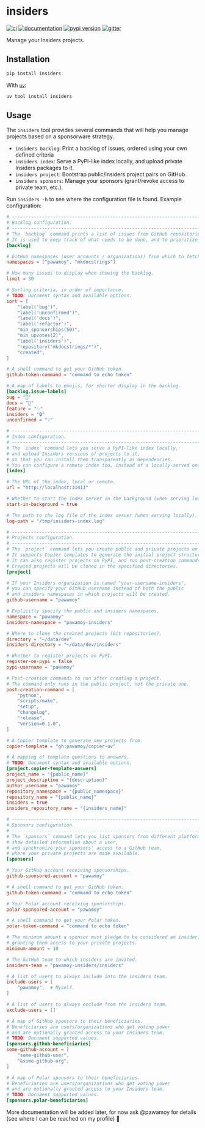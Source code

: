 # insiders

[![ci](https://github.com/pawamoy/insiders-project/workflows/ci/badge.svg)](https://github.com/pawamoy/insiders-project/actions?query=workflow%3Aci)
[![documentation](https://img.shields.io/badge/docs-mkdocs-708FCC.svg?style=flat)](https://pawamoy.github.io/insiders-project/)
[![pypi version](https://img.shields.io/pypi/v/insiders.svg)](https://pypi.org/project/insiders/)
[![gitter](https://badges.gitter.im/join%20chat.svg)](https://app.gitter.im/#/room/#insiders-project:gitter.im)

Manage your Insiders projects.

## Installation

```bash
pip install insiders
```

With [`uv`](https://docs.astral.sh/uv/):

```bash
uv tool install insiders
```

## Usage

The `insiders` tool provides several commands that will help you manage projects based on a sponsorware strategy.

- `insiders backlog`: Print a backlog of issues, ordered using your own defined criteria
- `insiders index`: Serve a PyPI-like index locally, and upload private Insiders packages to it.
- `insiders project`: Bootstrap public/insiders project pairs on GitHub.
- `insiders sponsors`: Manage your sponsors (grant/revoke access to private team, etc.).

Run `insiders -h` to see where the configuration file is found. Example configuration:

```toml
# --------------------------------------------------------------------------- #
# Backlog configuration.                                                      #
# --------------------------------------------------------------------------- #
# The `backlog` command prints a list of issues from GitHub repositories.
# It is used to keep track of what needs to be done, and to prioritize tasks.
[backlog]

# GitHub namespaces (user accounts / organizations) from which to fetch issues.
namespaces = ["pawamoy", "mkdocstrings"]

# How many issues to display when showing the backlog.
limit = 30

# Sorting criteria, in order of importance.
# TODO: Document syntax and available options.
sort = [
    "label('bug')",
    "label('unconfirmed')",
    "label('docs')",
    "label('refactor')",
    "min_sponsorships(50)",
    "min_upvotes(2)",
    "label('insiders')",
    "repository('mkdocstrings/*')",
    "created",
]

# A shell command to get your GitHub token.
github-token-command = "command to echo token"

# A map of labels to emojis, for shorter display in the backlog.
[backlog.issue-labels]
bug = "🐞"
docs = "📘"
feature = "✨"
insiders = "🔒"
unconfirmed = "❔"

# --------------------------------------------------------------------------- #
# Index configuration.                                                        #
# --------------------------------------------------------------------------- #
# The `index` command lets you serve a PyPI-like index locally,
# and upload Insiders versions of projects to it,
# so that you can install them transparently as dependencies.
# You can configure a remote index too, instead of a locally-served one.
[index]

# The URL of the index, local or remote.
url = "http://localhost:31411"

# Whether to start the index server in the background (when serving locally).
start-in-background = true

# The path to the log file of the index server (when serving locally).
log-path = "/tmp/insiders-index.log"

# --------------------------------------------------------------------------- #
# Projects configuration.                                                     #
# --------------------------------------------------------------------------- #
# The `project` command lets you create public and private projects on GitHub.
# It supports Copier templates to generate the initial project structure.
# It can also register projects on PyPI, and run post-creation commands.
# Created projects will be cloned in the specified directories.
[project]

# If your Insiders organization is named "your-username-insiders",
# you can specify your GitHub username instead of both the public
# and insiders namespaces in which projects will be created.
github-username = "pawamoy"

# Explicitly specify the public and insiders namespaces.
namespace = "pawamoy"
insiders-namespace = "pawamoy-insiders"

# Where to clone the created projects (Git repositories).
directory = "~/data/dev"
insiders-directory = "~/data/dev/insiders"

# Whether to register projects on PyPI.
register-on-pypi = false
pypi-username = "pawamoy"

# Post-creation commands to run after creating a project.
# The command only runs in the public project, not the private one.
post-creation-command = [
    "python",
    "scripts/make",
    "setup",
    "changelog",
    "release",
    "version=0.1.0",
]

# A Copier template to generate new projects from.
copier-template = "gh:pawamoy/copier-uv"

# A mapping of template questions to answers.
# TODO: Document syntax and available options.
[project.copier-template-answers]
project_name = "{public_name}"
project_description = "{description}"
author_username = "pawamoy"
repository_namespace = "{public_namespace}"
repository_name = "{public_name}"
insiders = true
insiders_repository_name = "{insiders_name}"

# --------------------------------------------------------------------------- #
# Sponsors configuration.                                                     #
# --------------------------------------------------------------------------- #
# The `sponsors` command lets you list sponsors from different platforms,
# show detailed information about a user,
# and synchronize your sponsors' access to a GitHub team,
# where your private projects are made available.
[sponsors]

# Your GitHub account receiving sponsorships.
github-sponsored-account = "pawamoy"

# A shell command to get your GitHub token.
github-token-command = "command to echo token"

# Your Polar account receiving sponsorships.
polar-sponsored-account = "pawamoy"

# A shell command to get your Polar token.
polar-token-command = "command to echo token"

# The minimum amount a sponsor must pledge to be considered an insider,
# granting them access to your private projects.
minimum-amount = 10

# The GitHub team to which insiders are invited.
insiders-team = "pawamoy-insiders/insiders"

# A list of users to always include into the insiders team.
include-users = [
    "pawamoy",  # Myself.
]

# A list of users to always exclude from the insiders team.
exclude-users = []

# A map of GitHub sponsors to their beneficiaries.
# Beneficiaries are users/organizations who get voting power
# and are optionally granted access to your Insiders team.
# TODO: Document supported values.
[sponsors.github-beneficiaries]
some-github-account = [
    "some-github-user",
    "&some-github-org",
]

# A map of Polar sponsors to their beneficiaries.
# Beneficiaries are users/organizations who get voting power
# and are optionally granted access to your Insiders team.
# TODO: Document supported values.
[sponsors.polar-beneficiaries]
```

More documentation will be added later, for now ask @pawamoy for details (see where I can be reached on my profile) 🙂

